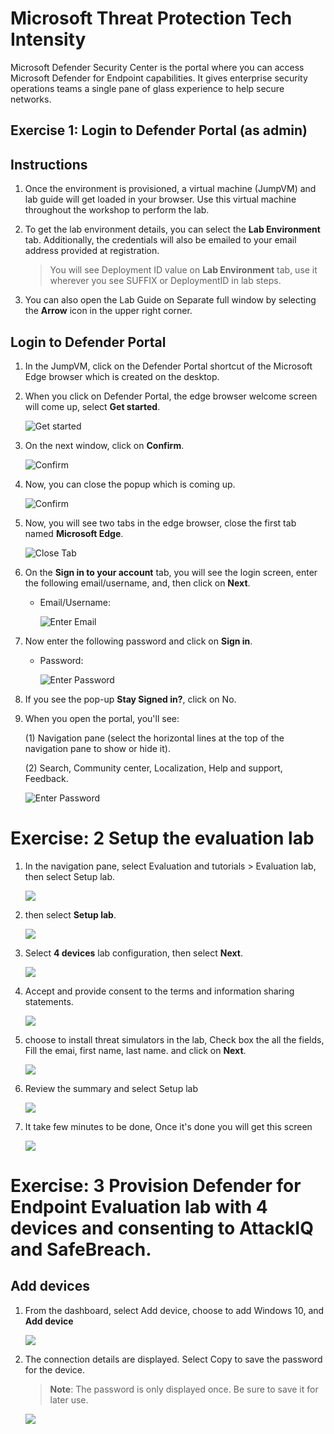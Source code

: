 # Microsoft Threat Protection Tech Intensity

Microsoft Defender Security Center is the portal where you can access Microsoft Defender for Endpoint capabilities. It gives enterprise security operations teams a single pane of glass experience to help secure networks.


## Exercise 1: Login to Defender Portal (as admin)

 
 

## Instructions 

 
 

1. Once the environment is provisioned, a virtual machine (JumpVM) and lab guide will get loaded in your browser. Use this virtual machine throughout the workshop to perform the lab. 

 
 

2. To get the lab environment details, you can select the **Lab Environment** tab. Additionally, the credentials will also be emailed to your email address provided at registration. 

  

    > You will see Deployment ID value on **Lab Environment** tab, use it wherever you see SUFFIX or DeploymentID in lab steps. 

  

3. You can also open the Lab Guide on Separate full window by selecting the **Arrow** icon in the upper right corner. 

  

## Login to Defender Portal





1. In the JumpVM, click on the Defender Portal shortcut of the Microsoft Edge browser which is created on the desktop. 

    

2. When you click on Defender Portal, the edge browser welcome screen will come up, select **Get started**. 

 
 

   ![](images/edge-get-started-window.png "Get started") 

    

3. On the next window, click on **Confirm**. 

 
 

   ![](./images/edge-confirm.png "Confirm") 

    

4. Now, you can close the popup which is coming up. 

 
 

   ![](images/edge-continue.png "Confirm") 

    

5. Now, you will see two tabs in the edge browser, close the first tab named **Microsoft Edge**. 

 
 

   ![](images/close-tab.png "Close Tab") 

    


6. On the **Sign in to your account** tab, you will see the login screen, enter the following email/username, and, then click on **Next**.  

   * Email/Username: <inject key="AzureAdUserEmail"></inject> 

    

     ![](images/azure-login-enter-email.png "Enter Email") 

      

7. Now enter the following password and click on **Sign in**. 

   * Password: <inject key="AzureAdUserPassword"></inject> 

    

     ![](images/azure-login-enter-password1.png "Enter Password") 

      

8. If you see the pop-up **Stay Signed in?**, click on No.





9. When you open the portal, you'll see:

   (1) Navigation pane (select the horizontal lines at the top of the navigation pane to show or hide it).

   (2) Search, Community center, Localization, Help and support, Feedback.




     ![](images/defender-dashboard.png "Enter Password")



# Exercise: 2 Setup the evaluation lab


1. In the navigation pane, select Evaluation and tutorials > Evaluation lab, then select Setup lab.






   ![](images/navigateevaluation-lab.png)







2. then select **Setup lab**.





   ![](images/evaluation-lab-setup.png)






3. Select **4 devices** lab configuration, then select **Next**.





   ![](images/lab-creation-page.png)






4. Accept and provide consent to the terms and information sharing statements.




   ![](images/accept.png)




5. choose to install threat simulators in the lab, Check box the all the fields, Fill the emai, first name, last name. and click on **Next**.




   ![](images/accept-terms.png)



6. Review the summary and select Setup lab




   ![](images/lab-setup-summary.png)




7. It take few minutes to be done, Once it's done you will get this screen





   ![](images/setup-done.png)




# Exercise: 3 Provision Defender for Endpoint Evaluation lab with 4 devices and consenting to AttackIQ and SafeBreach.





## Add devices




1. From the dashboard, select Add device, choose to add Windows 10, and **Add device**




   ![](images/add-device.png)




2. The connection details are displayed. Select Copy to save the password for the device.
   
   
   > **Note**: The password is only displayed once. Be sure to save it for later use.




   ![](images/add-machine-eval-lab.png)